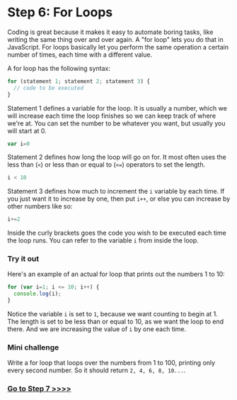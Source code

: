 # Step 6: For Loops

Coding is great because it makes it easy to automate boring tasks, like writing the same thing over and over again. A "for loop" lets you do that in JavaScript. For loops basically let you perform the same operation a certain number of times, each time with a different value.

A for loop has the following syntax:

```js
for (statement 1; statement 2; statement 3) {
  // code to be executed
}
```

Statement 1 defines a variable for the loop. It is usually a number, which we will increase each time the loop finishes so we can keep track of where we're at. You can set the number to be whatever you want, but usually you will start at 0.

```js
var i=0
```

Statement 2 defines how long the loop will go on for. It most often uses the less than (`<`) or less than or equal to (`<=`) operators to set the length.

```js
i < 10
```

Statement 3 defines how much to increment the `i` variable by each time. If you just want it to increase by one, then put `i++`, or else you can increase by other numbers like so:

```js
i+=2
```

Inside the curly brackets goes the code you wish to be executed each time the loop runs. You can refer to the variable `i` from inside the loop.

### Try it out

Here's an example of an actual for loop that prints out the numbers 1 to 10:

```js
for (var i=1; i <= 10; i++) {
  console.log(i);
}
```

Notice the variable `i` is set to `1`, because we want counting to begin at 1. The length is set to be less than or equal to 10, as we want the loop to end there. And we are increasing the value of `i` by one each time.

### Mini challenge

Write a for loop that loops over the numbers from 1 to 100, printing only every second number. So it should return `2, 4, 6, 8, 10...`.

### [Go to Step 7 >>>>](https://github.com/node-girls/beginners-javascript/blob/master/step07.md)
